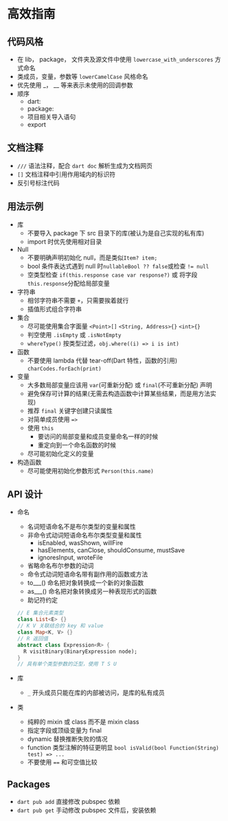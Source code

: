 # 高效指南

## 代码风格

- 在 lib， package， 文件夹及源文件中使用 `lowercase_with_underscores` 方式命名
- 类成员，变量，参数等 `lowerCamelCase` 风格命名
- 优先使用 _， __ 等来表示未使用的回调参数
- 顺序
  - dart:
  - package:
  - 项目相关导入语句
  - export

## 文档注释

- `///` 语法注释，配合 `dart doc` 解析生成为文档网页
- `[]` 文档注释中引用作用域内的标识符
- 反引号标注代码

## 用法示例

- 库
  - 不要导入 package 下 src 目录下的库(被认为是自己实现的私有库)
  - import 时优先使用相对目录
- Null
  - 不要明确声明初始化 null，而是类似`Item? item;`
  - bool 条件表达式遇到 null 时`nullableBool ?? false`或检查 `!= null`
  - 空类型检查 `if(this.response case var response?)` 或 将字段`this.response`分配给局部变量
- 字符串
  - 相邻字符串不需要 `+`，只需要挨着就行
  - 插值形式组合字符串
- 集合
  - 尽可能使用集合字面量 `<Point>[]` `<String, Address>{}` `<int>{}`
  - 判空使用 `.isEmpty` 或 `.isNotEmpty`
  - `whereType()` 按类型过滤，`obj.where((i) => i is int)`
- 函数
  - 不要使用 lambda 代替 tear-off(Dart 特性，函数的引用) `charCodes.forEach(print)`
- 变量
  - 大多数局部变量应该用 `var`(可重新分配) 或 `final`(不可重新分配) 声明
  - 避免保存可计算的结果(无需去构造函数中计算某些结果，而是用方法实现)
  - 推荐 `final` 关键字创建只读属性
  - 对简单成员使用 `=>`
  - 使用 `this`
    - 要访问的局部变量和成员变量命名一样的时候
    - 重定向到一个命名函数的时候
  - 尽可能初始化定义的变量
- 构造函数
  - 尽可能使用初始化参数形式 `Person(this.name)`

## API 设计

- 命名
  - 名词短语命名不是布尔类型的变量和属性
  - 非命令式动词短语命名布尔类型变量和属性
    - isEnabled, wasShown, willFire
    - hasElements, canClose, shouldConsume, mustSave
    - ignoresInput, wroteFile
  - 省略命名布尔参数的动词
  - 命令式动词短语命名带有副作用的函数或方法
  - to___() 命名把对象转换成一个新的对象函数
  - as___() 命名把对象转换成另一种表现形式的函数
  - 助记符约定

  ```dart
  // E 集合元素类型
  class List<E> {}
  // K V 关联结合的 key 和 value
  class Map<K, V> {}
  // R 返回值
  abstract class Expression<R> {
    R visitBinary(BinaryExpression node);
  }
  // 具有单个类型参数的泛型，使用 T S U
  ```

- 库
  - `_` 开头成员只能在库的内部被访问，是库的私有成员
- 类
  - 纯粹的 mixin 或 class 而不是 mixin class
  - 指定字段或顶级变量为 final
  - dynamic 替换推断失败的情况
  - function 类型注解的特征更明显 `bool isValid(bool Function(String) test) => ...`
  - 不要使用 `==` 和可空值比较

## Packages

- `dart pub add`  直接修改 pubspec 依赖
- `dart pub get` 手动修改 pubspec 文件后，安装依赖
